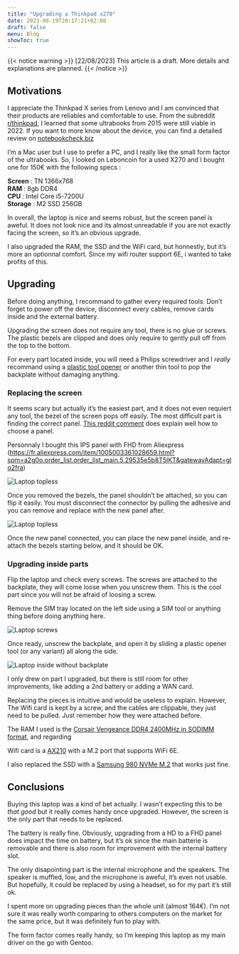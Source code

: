 ```yaml
---
title: "Upgrading a Thinkpad x270"
date: 2023-08-19T20:17:21+02:00
draft: false
menu: Blog
showToc: true
---
```


{{< notice warning >}} [22/08/2023] This article is a draft. More details and explanations are planned. {{< /notice >}} 

## Motivations


I appreciate the Thinkpad X series from Lenovo and I am convinced that their products are reliables and comfortable to use.
From the subreddit [r/thinkpad](https://www.reddit.com/r/thinkpad/), I learned that some ultrabooks from 2015 were still viable in 2022. If you want to more know about the device, you can find a detailed review on [notebookcheck.biz](https://www.notebookcheck.biz/Courte-critique-du-PC-portable-Lenovo-ThinkPad-X270-Core-i5-Full-HD.215376.0.html)

I’m a Mac user but I use to prefer a PC, and I really like the small form factor of the ultrabooks.
So, I looked on Leboncoin for a used X270 and I bought one for 150€ with the following specs :

**Screen** : TN 1366x768\
**RAM** : 8gb DDR4\
**CPU** : Intel Core i5-7200U\
**Storage** : M2 SSD 256GB

In overall, the laptop is nice and seems robust, but the screen panel is aweful. It does not look nice and its almost unreadable if you are not exactly facing the screen, so it’s an obvious upgrade.

I also upgraded the RAM, the SSD and the WiFi card, but honnestly, but it’s more an optionnal comfort. Since my wifi router support 6E, i wanted to take profits of this.

## Upgrading

Before doing anything, I recommand to gather every required tools. Don’t forget to power off the device, disconnect every cables, remove cards inside and the external battery.

Upgrading the screen does not require any tool, there is no glue or screws. The plastic bezels are clipped and does only require to gently pull off from the top to the bottom.

For every part located inside, you will need a Philips screwdriver and I *really* recommand using a [plastic tool opener](https://www.amazon.fr/gp/product/B075R1LLVC/ref=ppx_yo_dt_b_asin_title_o07_s00?ie=UTF8&th=1) or another thin tool to pop the backplate without damaging anything.


### Replacing the screen

It seems scary but actually it’s the easiest part, and it does not even requiert any tool, the bezel of the screen pops off easily. The most difficult part is finding the correct panel.
[This reddit comment](https://www.reddit.com/r/thinkpad/comments/9xl5ud/comment/eabwlw6/?utm_source=reddit&utm_medium=web2x&context=3) does explain well how to choose a panel.

Personnaly I bought this IPS panel with FHD from Aliexpress (https://fr.aliexpress.com/item/1005003361028659.html?spm=a2g0o.order_list.order_list_main.5.29535e5b8T5lKT&gatewayAdapt=glo2fra)

![Laptop topless](/lenovo/lenovo-topless_compress.jpg)

Once you removed the bezels, the panel shouldn’t be attached, so you can flip it easily. You must disconnect the connector by pulling the adhesive and you can remove and replace with the new panel after.

![Laptop topless](/lenovo/screen-connector_compress.png)

Once the new panel connected, you can place the new panel inside, and re-attach the bezels starting below, and it should be OK. 

### Upgrading inside parts

Flip the laptop and check every screws. The screws are attached to the backplate, they will come loose when you unscrew them. This is the cool part since you will not be afraid of loosing a screw. 

Remove the SIM tray located on the left side using a SIM tool or anything thing before doing anything here.


![Laptop screws](/lenovo/backplate_compress.png)

Once ready, unscrew the backplate, and open it by sliding a plastic opener tool (or any variant) all along the side.

![Laptop inside without backplate](/lenovo/inside_compress.jpg)

I only drew on part I upgraded, but there is still room for other improvements, like adding a 2nd battery or adding a WAN card.

Replacing the pieces is intuitive and would be useless to explain. However, The Wifi card is kept by a screw, and the cables are clippable, they just need to be pulled. Just remember how they were attached before.

The RAM I used is the [Corsair Vengeance DDR4 2400MHz in SODIMM format](https://www.amazon.fr/gp/product/B077S17RPZ/ref=ppx_yo_dt_b_asin_title_o00_s00?ie=UTF8&psc=1), and regarding

Wifi card is a [AX210](https://www.amazon.fr/gp/product/B0B39631G1/ref=ppx_yo_dt_b_asin_title_o07_s00?ie=UTF8&psc=1) with a M.2 port that supports WiFi 6E.

I also replaced the SSD with a [Samsung 980 NVMe M.2](https://www.amazon.fr/gp/product/B08TJ2649W/ref=ppx_yo_dt_b_asin_title_o06_s00?ie=UTF8&psc=1) that works just fine.

## Conclusions

Buying this laptop was a kind of bet actually. I wasn’t expecting this to be *that good* but it really comes handy once upgraded. However, the screen is the only part that needs to be replaced.

The battery is really fine. Obviously, upgrading from a HD to a FHD panel does impact the time on battery, but it’s ok since the main batterie is removable and there is also room for improvement with the internal battery slot.

The only disapointing part is the internal microphone and the speakers. The speaker is muffled, low, and the microphone is aweful, it’s even not usable. But hopefully, it could be replaced by using a headset, so for my part it’s still ok.

I spent more on upgrading pieces than the whole unit (almost 164€). I’m not sure it was really worth comparing to others computers on the market for the same price, but it was definitely fun to play with. 

The form factor comes really handy, so I’m keeping this laptop as my main driver on the go with Gentoo.
